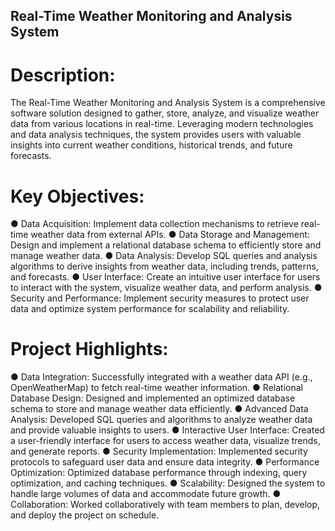 ## Real-Time Weather Monitoring and Analysis System

# Description: 

The Real-Time Weather Monitoring and Analysis System is a comprehensive software solution designed to gather, store, analyze, and visualize weather data from various locations in real-time. Leveraging modern technologies and data analysis techniques, the system provides users with valuable insights into current weather conditions, historical trends, and future forecasts.

# Key Objectives:

●	Data Acquisition: Implement data collection mechanisms to retrieve real-time weather data from external APIs.
●	Data Storage and Management: Design and implement a relational database schema to efficiently store and manage weather data.
●	Data Analysis: Develop SQL queries and analysis algorithms to derive insights from weather data, including trends, patterns, and forecasts.
●	User Interface: Create an intuitive user interface for users to interact with the system, visualize weather data, and perform analysis.
●	Security and Performance: Implement security measures to protect user data and optimize system performance for scalability and reliability.

# Project Highlights:

●	Data Integration: Successfully integrated with a weather data API (e.g., OpenWeatherMap) to fetch real-time weather information.
●	Relational Database Design: Designed and implemented an optimized database schema to store and manage weather data efficiently.
●	Advanced Data Analysis: Developed SQL queries and algorithms to analyze weather data and provide valuable insights to users.
●	Interactive User Interface: Created a user-friendly interface for users to access weather data, visualize trends, and generate reports.
●	Security Implementation: Implemented security protocols to safeguard user data and ensure data integrity.
●	Performance Optimization: Optimized database performance through indexing, query optimization, and caching techniques.
●	Scalability: Designed the system to handle large volumes of data and accommodate future growth.
●	Collaboration: Worked collaboratively with team members to plan, develop, and deploy the project on schedule.
